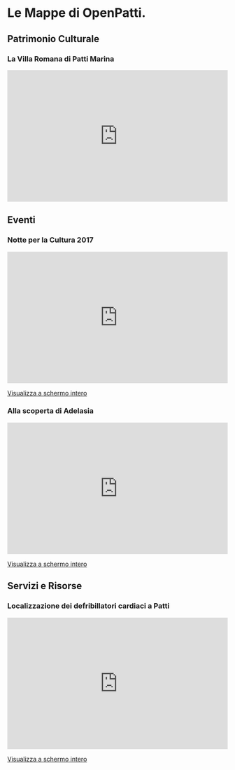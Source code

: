 # Le Mappe di OpenPatti.


## Patrimonio Culturale

### La Villa Romana di Patti Marina
<iframe width="100%" height="300px" frameBorder="0" src="https://umap.openstreetmap.fr/it/map/la-villa-romana-di-patti-marina_61891?scaleControl=false&miniMap=false&scrollWheelZoom=false&zoomControl=true&allowEdit=false&moreControl=true&datalayersControl=true&onLoadPanel=undefined&captionBar=false"></iframe>


## Eventi

### Notte per la Cultura 2017
<iframe width="100%" height="300px" frameBorder="0" src="https://umap.openstreetmap.fr/it/map/notte-per-la-cultura-2017-centro-storico-di-patti_159845?scaleControl=false&miniMap=false&scrollWheelZoom=false&zoomControl=true&allowEdit=false&moreControl=true&searchControl=null&tilelayersControl=null&embedControl=null&datalayersControl=true&onLoadPanel=caption&captionBar=false"></iframe><p><a href="https://umap.openstreetmap.fr/it/map/notte-per-la-cultura-2017-centro-storico-di-patti_159845">Visualizza a schermo intero</a></p>

### Alla scoperta di Adelasia
<iframe width="100%" height="300px" frameBorder="0" src="https://umap.openstreetmap.fr/it/map/alla-scoperta-di-adelasia-del-vasto-sulle-orme-di-_141271?scaleControl=false&miniMap=false&scrollWheelZoom=false&zoomControl=true&allowEdit=false&moreControl=true&searchControl=null&tilelayersControl=null&embedControl=null&datalayersControl=true&onLoadPanel=caption&captionBar=false"></iframe><p><a href="https://umap.openstreetmap.fr/it/map/alla-scoperta-di-adelasia-del-vasto-sulle-orme-di-_141271">Visualizza a schermo intero</a></p>


## Servizi e Risorse

### Localizzazione dei defribillatori cardiaci a Patti
<iframe width="100%" height="300px" frameBorder="0" src="https://umap.openstreetmap.fr/it/map/localizzazione-defibrillatori-cardiaci-a-patti_90814?scaleControl=false&miniMap=false&scrollWheelZoom=false&zoomControl=true&allowEdit=false&moreControl=true&searchControl=null&tilelayersControl=null&embedControl=null&datalayersControl=true&onLoadPanel=caption&captionBar=false"></iframe><p><a href="https://umap.openstreetmap.fr/it/map/localizzazione-defibrillatori-cardiaci-a-patti_90814">Visualizza a schermo intero</a></p>
